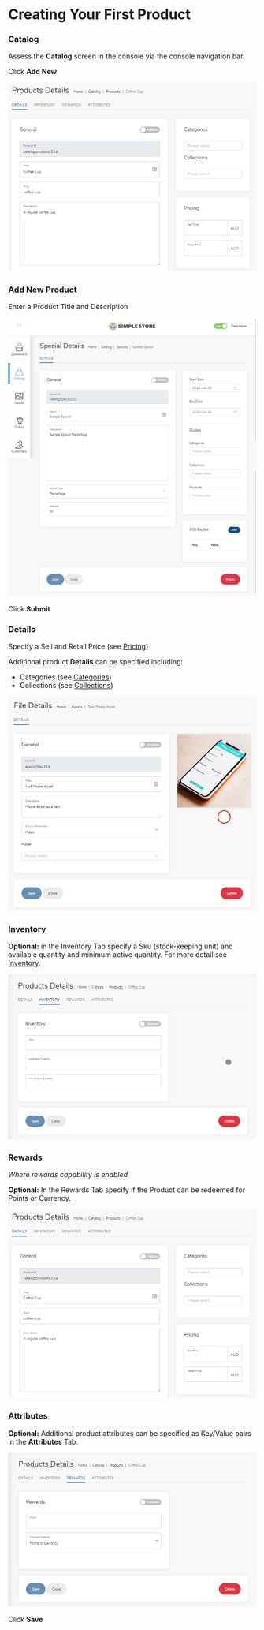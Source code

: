 # Creating Your First Product

### Catalog

Assess the **Catalog** screen in the console via the console navigation bar.

Click **Add New**

![](../.gitbook/assets/image%20%2829%29.png)

### Add New Product

Enter a Product Title and Description

![](../.gitbook/assets/image%20%2816%29.png)

Click **Submit**

###  Details

Specify a Sell and Retail Price \(see [Pricing](../concepts/pricing.md)\)

Additional product **Details** can be specified including:

* Categories \(see [Categories](../concepts/categories.md)\)
* Collections \(see [Collections](../concepts/collections.md)\)

![](../.gitbook/assets/image%20%2839%29.png)



### Inventory

**Optional:** in the Inventory Tab specify a Sku \(stock-keeping unit\) and available quantity and minimum active quantity. For more detail see [Inventory](../concepts/inventory/).

![](../.gitbook/assets/image%20%281%29.png)

###  Rewards

_Where rewards capability is enabled_

**Optional:** In the Rewards Tab specify if the Product can be redeemed for Points or Currency.

![](../.gitbook/assets/image%20%2843%29.png)

### Attributes

**Optional:** Additional product attributes can be specified as Key/Value pairs in the **Attributes** Tab.

![](../.gitbook/assets/image%20%2833%29.png)

Click **Save**

